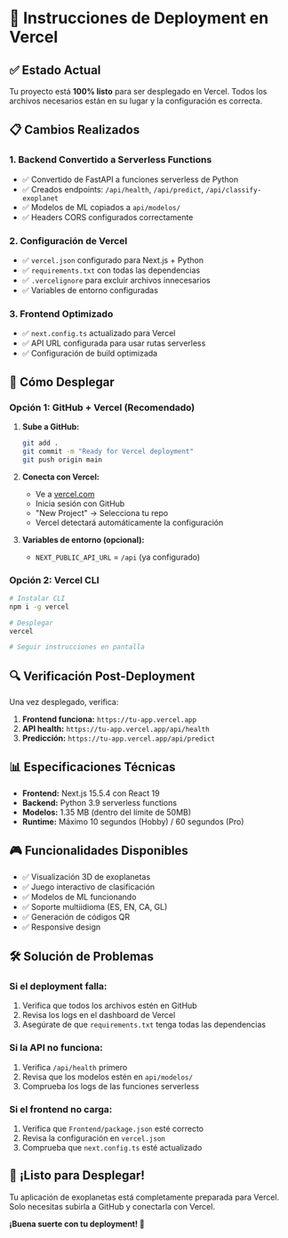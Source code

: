 # 🚀 Instrucciones de Deployment en Vercel

## ✅ Estado Actual
Tu proyecto está **100% listo** para ser desplegado en Vercel. Todos los archivos necesarios están en su lugar y la configuración es correcta.

## 📋 Cambios Realizados

### 1. **Backend Convertido a Serverless Functions**
- ✅ Convertido de FastAPI a funciones serverless de Python
- ✅ Creados endpoints: `/api/health`, `/api/predict`, `/api/classify-exoplanet`
- ✅ Modelos de ML copiados a `api/modelos/`
- ✅ Headers CORS configurados correctamente

### 2. **Configuración de Vercel**
- ✅ `vercel.json` configurado para Next.js + Python
- ✅ `requirements.txt` con todas las dependencias
- ✅ `.vercelignore` para excluir archivos innecesarios
- ✅ Variables de entorno configuradas

### 3. **Frontend Optimizado**
- ✅ `next.config.ts` actualizado para Vercel
- ✅ API URL configurada para usar rutas serverless
- ✅ Configuración de build optimizada

## 🎯 Cómo Desplegar

### Opción 1: GitHub + Vercel (Recomendado)

1. **Sube a GitHub:**
   ```bash
   git add .
   git commit -m "Ready for Vercel deployment"
   git push origin main
   ```

2. **Conecta con Vercel:**
   - Ve a [vercel.com](https://vercel.com)
   - Inicia sesión con GitHub
   - "New Project" → Selecciona tu repo
   - Vercel detectará automáticamente la configuración

3. **Variables de entorno (opcional):**
   - `NEXT_PUBLIC_API_URL` = `/api` (ya configurado)

### Opción 2: Vercel CLI

```bash
# Instalar CLI
npm i -g vercel

# Desplegar
vercel

# Seguir instrucciones en pantalla
```

## 🔍 Verificación Post-Deployment

Una vez desplegado, verifica:

1. **Frontend funciona:** `https://tu-app.vercel.app`
2. **API health:** `https://tu-app.vercel.app/api/health`
3. **Predicción:** `https://tu-app.vercel.app/api/predict`

## 📊 Especificaciones Técnicas

- **Frontend:** Next.js 15.5.4 con React 19
- **Backend:** Python 3.9 serverless functions
- **Modelos:** 1.35 MB (dentro del límite de 50MB)
- **Runtime:** Máximo 10 segundos (Hobby) / 60 segundos (Pro)

## 🎮 Funcionalidades Disponibles

- ✅ Visualización 3D de exoplanetas
- ✅ Juego interactivo de clasificación
- ✅ Modelos de ML funcionando
- ✅ Soporte multiidioma (ES, EN, CA, GL)
- ✅ Generación de códigos QR
- ✅ Responsive design

## 🛠️ Solución de Problemas

### Si el deployment falla:
1. Verifica que todos los archivos estén en GitHub
2. Revisa los logs en el dashboard de Vercel
3. Asegúrate de que `requirements.txt` tenga todas las dependencias

### Si la API no funciona:
1. Verifica `/api/health` primero
2. Revisa que los modelos estén en `api/modelos/`
3. Comprueba los logs de las funciones serverless

### Si el frontend no carga:
1. Verifica que `Frontend/package.json` esté correcto
2. Revisa la configuración en `vercel.json`
3. Comprueba que `next.config.ts` esté actualizado

## 🎉 ¡Listo para Desplegar!

Tu aplicación de exoplanetas está completamente preparada para Vercel. Solo necesitas subirla a GitHub y conectarla con Vercel.

**¡Buena suerte con tu deployment! 🚀**
